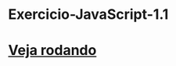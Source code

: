 # Exercicio-JavaScript-1.1
<h1> <a href="https://thomascsantos.github.io/Exercicio-JavaScript-1.1/Exercicio.html">Veja rodando</a> </h1>
